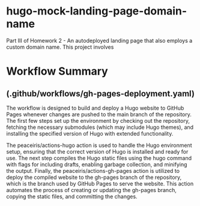 # hugo-mock-landing-page-domain-name
Part III of Homework 2 - An autodeployed landing page that also employs a custom domain name. This project involves 



# Workflow Summary 
## (.github/workflows/gh-pages-deployment.yaml)

The workflow is designed to build and deploy a Hugo website to GitHub Pages whenever changes are pushed to the main branch of the repository. The first few steps set up the environment by checking out the repository, fetching the necessary submodules (which may include Hugo themes), and installing the specified version of Hugo with extended functionality.

The peaceiris/actions-hugo action is used to handle the Hugo environment setup, ensuring that the correct version of Hugo is installed and ready for use. The next step compiles the Hugo static files using the hugo command with flags for including drafts, enabling garbage collection, and minifying the output. Finally, the peaceiris/actions-gh-pages action is utilized to deploy the compiled website to the gh-pages branch of the repository, which is the branch used by GitHub Pages to serve the website. This action automates the process of creating or updating the gh-pages branch, copying the static files, and committing the changes.
